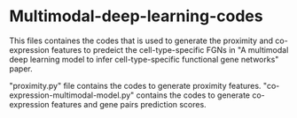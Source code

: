 # Multimodal-deep-learning-codes
This files containes the codes that is used to generate the proximity and co-expression features to predeict the cell-type-specific FGNs in "A multimodal deep learning model to infer cell-type-specific functional gene networks" paper.

"proximity.py" file contains the codes to generate proximity features.
"co-expression-multimodal-model.py" contains the codes to generate co-expression features and gene pairs prediction scores.

